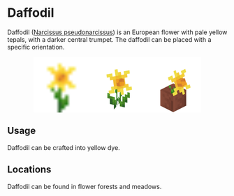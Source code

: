 # Daffodil

<!--description:Learn everything about the daffodil, a nice yellow flower.-->
<!--thumbnail:images/assets/item/daffodil.png-->

Daffodil ([Narcissus pseudonarcissus][daffodil_wikipedia]) is an European flower with pale yellow tepals, with a darker central trumpet.
The daffodil can be placed with a specific orientation.

<div style="display: flex; justify-content: center;">
<img alt="Daffodil Item" title="Daffodil Item" class="item" src="../../src/main/resources/assets/aurorasdeco/textures/item/daffodil.png" width="128" height="128" />
<img alt="Daffodil Flower" title="Daffodil Flower" class="item" src="../../images/render/daffodil.png" width="128" height="128" />
<img alt="Potted Daffodil" title="Potted Daffodil" class="item" src="../../images/render/potted/daffodil.png" width="128" height="128" />
</div>

## Usage

Daffodil can be crafted into yellow dye.

## Locations

Daffodil can be found in flower forests and meadows.

[daffodil_wikipedia]: https://en.wikipedia.org/wiki/Narcissus_pseudonarcissus "Wikipedia page"
